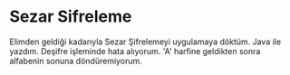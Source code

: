 # Sezar Sifreleme

Elimden geldiği kadarıyla Sezar Şifrelemeyi uygulamaya döktüm.
Java ile yazdım. 
Deşifre işleminde hata alıyorum. 'A' harfine geldikten sonra alfabenin sonuna döndüremiyorum.
